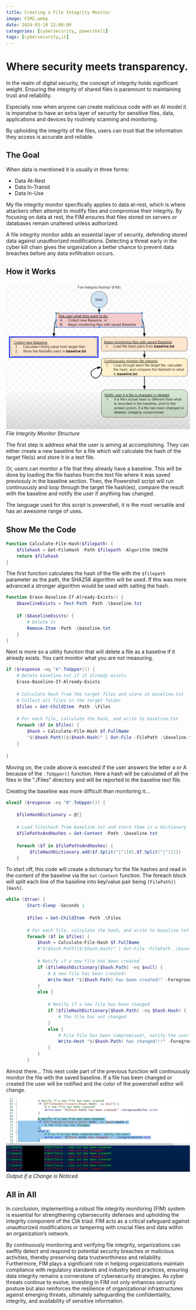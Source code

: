```yaml
---
title: Creating a File Integrity Monitor
image: FIM2.webp
date: 2024-03-10 12:00:00 
categories: [cybersecurity, powershell]
tags: [cybersecurity,it]
---  
```


# Where security meets transparency.
In the realm of digital security, the concept of integrity holds significant weight. Ensuring the integrity of shared files is paramount to maintaining trust and reliability. 

Especially now when anyone can create malicious code with an AI model it is imperative to have an extra layer of security for sensitive files, data, applications and devices by routinely scanning and monitoring.

By upholding the integrity of the files, users can trust that the information they access is accurate and reliable. 

## The Goal
When data is mentioned it is usually in three forms:
<ul>
<li>Data At-Rest</li>
<li>Data In-Transit </li>
<li>Data In-Use </li>
</ul>

My file integrity monitor specifically applies to data at-rest, which is where attackers often attempt to modify files and compromise their integrity. By focusing on data at rest, the FIM ensures that files stored on servers or databases remain unaltered unless authorized. 

A file integrity monitor adds an essential layer of security, defending stored data against unauthorized modifications. Detecting a threat early in the cyber kill chain gives the organization a better chance to prevent data breaches before any data exfiltration occurs.


## How it Works

![FIM](FIM.png)
_File Integrity Monitor Structure_

The first step is address what the user is aiming at accomplishing. They can either create a new baseline for a file which will calculate the hash of the target file(s) and store it in a text file. 

Or, users can monitor a file that they already have a baseline. This will be done by loading the file hashes from the text file where it was saved previosuly in the baseline section. Then, the Powershell script will run continuously and loop through the target file hash(es), compare the result with the baseline and notify the user if anything has changed.

The language used for this script is powershell, it is the most versatile and has an awesome range of uses.

## Show Me the Code
```powershell
Function Calculate-File-Hash($filepath) {
    $filehash = Get-FileHash -Path $filepath -Algorithm SHA256
    return $filehash
}
```
The first function calculates the hash of the file with the `$filepath` parameter as the path, the SHA256 algorithm will be used. If this was more advanced a stronger algorithm would be used with salting the hash. 

```powershell
Function Erase-Baseline-If-Already-Exists() {
    $baselineExists = Test-Path -Path .\baseline.txt

    if ($baselineExists) {
        # Delete it
        Remove-Item -Path .\baseline.txt
    }
}
```
Next is more so a utility function that will delete a file as a baseline if it already exists. You cant monitor what you are not measuring.
```powershell
if ($response -eq "A".ToUpper()) {
    # Delete baseline.txt if it already exists
    Erase-Baseline-If-Already-Exists

    # Calculate Hash from the target files and store in baseline.txt
    # Collect all files in the target folder
    $files = Get-ChildItem -Path .\Files

    # For each file, calculate the hash, and write to baseline.txt
    foreach ($f in $files) {
        $hash = Calculate-File-Hash $f.FullName
        "$($hash.Path)|$($hash.Hash)" | Out-File -FilePath .\baseline.txt -Append
    }
    
}
```
Moving on, the code above is executed if the user answers the letter a or A because of the `.ToUpper()` function. Here a hash will be calculated of all the files in the "./Files" directory and will be reported to the baseline text file. 

Creating the baseline was more difficult than monitoring it...

```powershell
elseif ($response -eq "B".ToUpper()) {
    
    $fileHashDictionary = @{}

    # Load file|hash from baseline.txt and store them in a dictionary
    $filePathsAndHashes = Get-Content -Path .\baseline.txt
    
    foreach ($f in $filePathsAndHashes) {
         $fileHashDictionary.add($f.Split("|")[0],$f.Split("|")[1])
    }
```
To start off, this code will create a dictionary for the file hashes and read in the content of the baseline via the `Get-Content` function. The foreach block will split each line of the baseline into key/value pair being `[FilePath]|[Hash]`. 
```powershell
while ($true) {
        Start-Sleep -Seconds 1
        
        $files = Get-ChildItem -Path .\Files

        # For each file, calculate the hash, and write to baseline.txt
        foreach ($f in $files) {
            $hash = Calculate-File-Hash $f.FullName
            #"$($hash.Path)|$($hash.Hash)" | Out-File -FilePath .\baseline.txt -Append

            # Notify if a new file has been created
            if ($fileHashDictionary[$hash.Path] -eq $null) {
                # A new file has been created!
                Write-Host "$($hash.Path) has been created!" -ForegroundColor Green
            }
            else {

                # Notify if a new file has been changed
                if ($fileHashDictionary[$hash.Path] -eq $hash.Hash) {
                    # The file has not changed
                }
                else {
                    # File file has been compromised!, notify the user
                    Write-Host "$($hash.Path) has changed!!!" -ForegroundColor Yellow
                }
            }
        }
```
Almost there... This next code part of the previous function will continuously monitor the file with the saved baseline. If a file has been changed or created the user will be notified and the color of the powershell editor will change.

![FIM](FIM2.png)
_Output if a Change is Noticed_

## All in All
In conclusion, implementing a robust file integrity monitoring (FIM) system is essential for strengthening cybersecurity defenses and upholding the integrity component of the CIA triad. FIM acts as a critical safeguard against unauthorized modifications or tampering with crucial files and data within an organization’s network.

By continuously monitoring and verifying file integrity, organizations can swiftly detect and respond to potential security breaches or malicious activities, thereby preserving data trustworthiness and reliability. Furthermore, FIM plays a significant role in helping organizations maintain compliance with regulatory standards and industry best practices, ensuring data integrity remains a cornerstone of cybersecurity strategies. As cyber threats continue to evolve, investing in FIM not only enhances security posture but also reinforces the resilience of organizational infrastructures against emerging threats, ultimately safeguarding the confidentiality, integrity, and availability of sensitive information.
